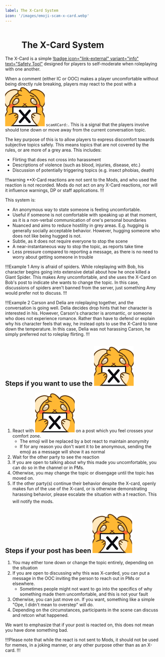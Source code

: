```yaml
---
label: The X-Card System
icon: '/images/emoji-scam-x-card.webp'
---
```


<style>
h1:before { 
  background: url('/images/emoji-scam-x-card.webp') no-repeat 0 0;
  display: inline-block;
  content: "";
  width: 48px;
  height: 48px;
  margin-bottom: -8px;
  margin-right: 5px;
  background-size: 100%;
}
</style>

# The X-Card System

The X-Card is a simple [!badge icon="link-external" variant="info" text="Safety Tool"](https://en.wikipedia.org/wiki/X-Card) designed for players to self-moderate when roleplaying with one another.

When a comment (either IC or OOC) makes a player uncomfortable without being directly rule breaking, players may react to the post with a <img src="/images/emoji-scam-x-card.webp" class="emoji">  `scamXCard:`. This is a signal that the players involve should tone down or move away from the current conversation topic.

The key purpose of this is to allow players to express discomfort towards subjective topics safely. This means topics that are not covered by the rules, or are more of a grey area. This includes:

- Flirting that does not cross into harassment
- Descriptions of violence (such as blood, injuries, disease, etc.)
- Discussion of potentially triggering topics (e.g. insect phobias, death)

!!!warning
**X-Card reactions are not sent to the Mods, and who used the reaction is not recorded. Mods do not act on any X-Card reactions, nor will it influence warnings, DP or staff applications.
!!!

This system is:
- An anonymous way to state someone is feeling uncomfortable.
- Useful if someone is not comfortable with speaking up at that moment, as it is a non-verbal communication of one's personal boundaries
- Nuanced and aims to reduce hostility in grey areas. E.g. hugging is generally socially acceptable behavior. However, hugging someone who does not like being hugged is not.
- Subtle, as it does not require everyone to stop the scene
- A near-instantaneous way to stop the topic, as reports take time
- Less pressure compared to reporting a message, as there is no need to worry about getting someone in trouble

!!!Example 1
Amy is afraid of spiders. While roleplaying with Bob, his character begins going into extensive detail about how he once killed a Giant Spider. This makes Amy uncomfortable, and she uses the X-Card on Bob's post to indicate she wants to change the topic. In this case, discussions of spiders aren't banned from the server, just something Amy would prefer not to discuss.
!!!

!!!Example 2
Carson and Delia are roleplaying together, and the conversation is going well. Delia decides drop hints that her character is interested in his. However, Carson's character is aromantic, or someone who does not experience romance. Rather than have to defend or explain why his character feels that way, he instead opts to use the X-Card to tone down the temperature. In this case, Delia was not harassing Carson, he simply preferred not to roleplay flirting.
!!!

## Steps if you want to use the <img src="/images/emoji-scam-x-card.webp" class="emoji">  
1. React with <img src="/images/emoji-scam-x-card.webp" class="emoji">  on a post which you feel crosses your comfort zone. 
    - The emoji will be replaced by a bot react to maintain anonymity
    - If for any reason you don't want it to be anonymous, sending the emoji as a message will show it as normal
2. Wait for the other party to see the reaction
3. If you are open to talking about why this made you uncomfortable, you can do so in the channel or in PMs. 
4. Otherwise, you may change the topic or disengage until the topic has moved on.
5. If the other party(s) continue their behavior despite the X-card, openly makes fun of the use of the X-card, or is otherwise demonstrating harassing behavior, please escalate the situation with a ❗ reaction. This will notify the mods.

## Steps if your post has been <img src="/images/emoji-scam-x-card.webp" class="emoji">  
1. You may either tone down or change the topic entirely, depending on the situation
2. If you are open to discussing why this was X-carded, you can put a message in the OOC inviting the person to reach out in PMs or elsewhere.
    - Sometimes people might not want to go into the specifics of why something made them uncomfortable, and this is not your fault
3. Otherwise, you can just move on. If you want, something like a simple "Ope, I didn't mean to overstep" will do.
4. Depending on the circumstances, participants in the scene can discuss and retcon what happened.

We want to emphasize that if your post is reacted on, this does not mean you have done something bad. 

!!!Please note that while the react is not sent to Mods, it should not be used for memes, in a joking manner, or any other purpose other than as an X-card.
!!!